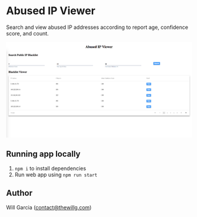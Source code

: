 # Abused IP Viewer

Search and view abused IP addresses according to report age, confidence score, and count.

![Preview](docs/preview.png)

## Running app locally

1. `npm i` to install dependencies
2. Run web app using `npm run start`

## Author
Will Garcia (contact@thewillg.com)
